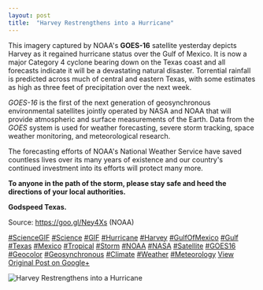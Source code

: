```yaml
---
layout: post
title:  "Harvey Restrengthens into a Hurricane"
---
```


This imagery captured by NOAA's **GOES-16** satellite yesterday depicts Harvey as it regained hurricane status over the Gulf of Mexico. It is now a major Category 4 cyclone bearing down on the Texas coast and all forecasts indicate it will be a devastating natural disaster. Torrential rainfall is predicted across much of central and eastern Texas, with some estimates as high as three feet of precipitation over the next week.  
  
 _GOES-16_ is the first of the next generation of geosynchronous environmental satellites jointly operated by NASA and NOAA that will provide atmospheric and surface measurements of the Earth. Data from the _GOES_ system is used for weather forecasting, severe storm tracking, space weather monitoring, and meteorological research.  
  
The forecasting efforts of NOAA's National Weather Service have saved countless lives over its many years of existence and our country's continued investment into its efforts will protect many more.  
  
 **To anyone in the path of the storm, please stay safe and heed the directions of your local authorities.**  
  
 **Godspeed Texas.**   
  
Source: <https://goo.gl/Ney4Xs> (NOAA)  
  
[#ScienceGIF](https://plus.google.com/s/%23ScienceGIF/posts) [#Science](https://plus.google.com/s/%23Science/posts) [#GIF](https://plus.google.com/s/%23GIF/posts) [#Hurricane](https://plus.google.com/s/%23Hurricane/posts) [#Harvey](https://plus.google.com/s/%23Harvey/posts) [#GulfOfMexico](https://plus.google.com/s/%23GulfOfMexico/posts) [#Gulf](https://plus.google.com/s/%23Gulf/posts) [#Texas](https://plus.google.com/s/%23Texas/posts) [#Mexico](https://plus.google.com/s/%23Mexico/posts) [#Tropical](https://plus.google.com/s/%23Tropical/posts) [#Storm](https://plus.google.com/s/%23Storm/posts) [#NOAA](https://plus.google.com/s/%23NOAA/posts) [#NASA](https://plus.google.com/s/%23NASA/posts) [#Satellite](https://plus.google.com/s/%23Satellite/posts) [#GOES16](https://plus.google.com/s/%23GOES16/posts) [#Geocolor](https://plus.google.com/s/%23Geocolor/posts) [#Geosynchronous](https://plus.google.com/s/%23Geosynchronous/posts) [#Climate](https://plus.google.com/s/%23Climate/posts) [#Weather](https://plus.google.com/s/%23Weather/posts) [#Meteorology](https://plus.google.com/s/%23Meteorology/posts)
[View Original Post on Google+](https://plus.google.com/+ColinSullender/posts/XkUtHGEj74B)

![Harvey Restrengthens into a Hurricane](/assets/img/2017-08-25-Harvey-Restrengthens-into-a-Hurricane.gif)
